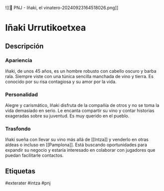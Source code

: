 ![[👤 PNJ - Iñaki, el vinatero-20240923164518026.png]]
# Iñaki Urrutikoetxea

## Descripción
### Apariencia 
Iñaki, de unos 45 años, es un hombre robusto con cabello oscuro y barba rala. Siempre viste con una túnica sencilla manchada de vino y tierra. Es conocido por su risa contagiosa y su amor por la vida.
### Personalidad 
Alegre y carismático, Iñaki disfruta de la compañía de otros y no se toma la vida demasiado en serio. Le encanta compartir su vino y contar historias exageradas sobre su juventud. Es muy querido en el pueblo.
### Trasfondo 
Iñaki sueña con llevar su vino más allá de [[Intza]] y venderlo en otras aldeas o incluso en [[Pamplona]]. Está buscando oportunidades para expandir su negocio y estaría interesado en colaborar con jugadores que puedan facilitarle contactos.

## Etiquetas
#exterater #intza #pnj 